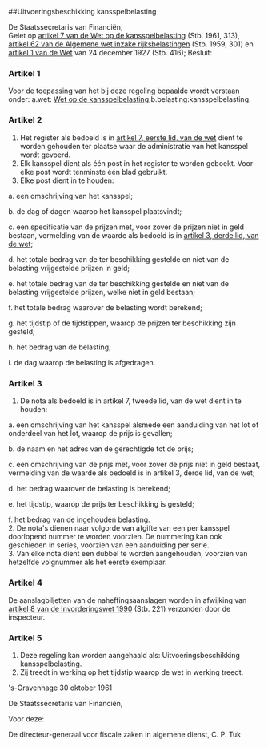 <meta http-equiv='Content-Type' content='text/html; charset=utf-8' />

##Uitvoeringsbeschikking kansspelbelasting

De Staatssecretaris van Financiën,  
Gelet op [artikel 7 van de Wet op de kansspelbelasting](../../../../wet/wet/op/de/kansspelbelasting/BWBR0002359/README.md) (Stb. 1961, 313), [artikel 62 van de Algemene wet inzake rijksbelastingen](../../../../wet/algemene/wet/inzake/rijksbelastingen/BWBR0002320/README.md) (Stb. 1959, 301) en [artikel 1 van de Wet](../../../../wet/wet/op/de/kansspelbelasting/BWBR0002359/README.md) van 24 december 1927 (Stb. 416);
Besluit:    

### Artikel  1  

Voor de toepassing van het bij deze regeling bepaalde wordt verstaan onder: a.wet: [Wet op de kansspelbelasting](../../../../wet/wet/op/de/kansspelbelasting/BWBR0002359/README.md);b.belasting:kansspelbelasting. 

### Artikel  2  

1.  Het register als bedoeld is in [artikel 7, eerste lid, van de wet](../../../../wet/wet/op/de/kansspelbelasting/BWBR0002359/README.md) dient te worden gehouden ter plaatse waar de administratie van het kansspel wordt gevoerd.   
2.  Elk kansspel dient als één post in het register te worden geboekt. Voor elke post wordt tenminste één blad gebruikt.   
3.  Elke post dient in te houden: 

a. een omschrijving van het kansspel; 

b. de dag of dagen waarop het kansspel plaatsvindt; 

c. een specificatie van de prijzen met, voor zover de prijzen niet in geld bestaan, vermelding van de waarde als bedoeld is in [artikel 3, derde lid, van de wet](../../../../wet/wet/op/de/kansspelbelasting/BWBR0002359/README.md); 

d. het totale bedrag van de ter beschikking gestelde en niet van de belasting vrijgestelde prijzen in geld; 

e. het totale bedrag van de ter beschikking gestelde en niet van de belasting vrijgestelde prijzen, welke niet in geld bestaan; 

f. het totale bedrag waarover de belasting wordt berekend; 

g. het tijdstip of de tijdstippen, waarop de prijzen ter beschikking zijn gesteld; 

h. het bedrag van de belasting; 

i. de dag waarop de belasting is afgedragen.   

### Artikel  3  

1.  De nota als bedoeld is in artikel 7, tweede lid, van de wet dient in te houden: 

a. een omschrijving van het kansspel alsmede een aanduiding van het lot of onderdeel van het lot, waarop de prijs is gevallen; 

b. de naam en het adres van de gerechtigde tot de prijs; 

c. een omschrijving van de prijs met, voor zover de prijs niet in geld bestaat, vermelding van de waarde als bedoeld is in artikel 3, derde lid, van de wet; 

d. het bedrag waarover de belasting is berekend; 

e. het tijdstip, waarop de prijs ter beschikking is gesteld; 

f. het bedrag van de ingehouden belasting.    
2.  De nota's dienen naar volgorde van afgifte van een per kansspel doorlopend nummer te worden voorzien. De nummering kan ook geschieden in series, voorzien van een aanduiding per serie.   
3.  Van elke nota dient een dubbel te worden aangehouden, voorzien van hetzelfde volgnummer als het eerste exemplaar.  

### Artikel  4  

De aanslagbiljetten van de naheffingsaanslagen worden in afwijking van [artikel 8 van de Invorderingswet 1990](../../../../wet/invorderingswet/1990/BWBR0004770/README.md) (Stb. 221) verzonden door de inspecteur. 

### Artikel  5  

1.  Deze regeling kan worden aangehaald als: Uitvoeringsbeschikking kansspelbelasting.   
2.  Zij treedt in werking op het tijdstip waarop de wet in werking treedt.  

's-Gravenhage 
30 oktober 1961    

De 
Staatssecretaris van Financiën, 

Voor deze:

De 
directeur-generaal voor fiscale zaken in algemene dienst, 
C. P. Tuk    
